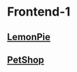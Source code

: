 # Frontend-1
## <a target = "_blank" href = "https://nicoezdias.github.io/Frontend-1/LemonPie/"> LemonPie </a>
## <a target = "_blank" href = "https://nicoezdias.github.io/Frontend-1/PetShop/"> PetShop </a>
